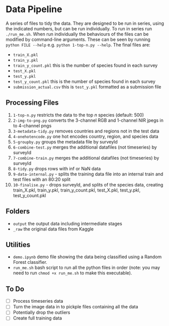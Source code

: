 # Data Pipeline

A series of files to tidy the data. They are designed to be run in series, using the indicated numbers, but can be run individually. To run in series run `./run_me.sh`. When run individually the behaviours of the files can be modified by command-line arguments. These can be seen by running `python FILE --help` e.g. `python 1-top-n.py --help`. The final files are:

- `train_X.pkl`
- `train_y.pkl`
- `train_y_count.pkl` this is the number of species found in each survey
- `test_X.pkl`
- `test_y.pkl`
- `test_y_count.pkl` this is the number of species found in each survey
- `submission_actual.csv` this is `test_y.pkl` formatted as a submission file

## Processing Files

1. `1-top-n.py` restricts the data to the top _n_ species (default: 500)
1. `2-img-to-png.py` converts the 3-channel RGB and 1-channel NIR jpegs in to 4-channel pngs
1. `3-metadata-tidy.py` removes countries and regions not in the test data
1. `4-onehotencode.py` one hot encodes country, region, and species data
1. `5-groupby.py` groups the metadata file by surveyId
1. `6-combine-test.py` merges the additional datafiles (not timeseries) by surveyId
1. `7-combine-train.py` merges the additional datafiles (not timeseries) by surveyId
1. `8-tidy.py` drops rows with inf or NaN data
1. `9-data-internal.py` - splits the training data file into an internal train and test files with an 80:20 split
1. `10-finalise.py` - drops surveyId, and splits of the species data, creating train_X.pkl, train_y.pkl, train_y_count.pkl, test_X.pkl, test_y.pkl, test_y_count.pkl

## Folders

- `output` the output data including intermediate stages
- `_raw` the original data files from Kaggle

## Utilities

- `demo.ipynb` demo file showing the data being classified using a Random Forest classifier.
- `run_me.sh` bash script to run all the python files in order (note: you may need to run `chmod +x run_me.sh` to make this executable).

## To Do

- [ ] Process timeseries data
- [ ] Turn the image data in to pickple files containing all the data
- [ ] Potentially drop the outliers
- [ ] Create full training data
